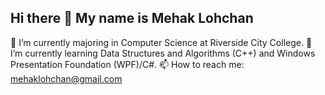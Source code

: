 ## Hi there 👋 My name is Mehak Lohchan

 🔭 I’m currently majoring in Computer Science at Riverside City College.
 🌱 I’m currently learning Data Structures and Algorithms (C++) and Windows Presentation Foundation (WPF)/C#. 
 📫 How to reach me: mehaklohchan@gmail.com
